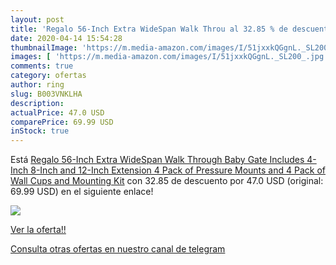 ```yaml
---
layout: post
title: 'Regalo 56-Inch Extra WideSpan Walk Throu al 32.85 % de descuento'
date: 2020-04-14 15:54:28
thumbnailImage: 'https://m.media-amazon.com/images/I/51jxxkQGgnL._SL200_.jpg'
images: [ 'https://m.media-amazon.com/images/I/51jxxkQGgnL._SL200_.jpg' ]
comments: true
category: ofertas
author: ring
slug: B003VNKLHA
description:
actualPrice: 47.0 USD
comparePrice: 69.99 USD
inStock: true
---
```


Está [Regalo 56-Inch Extra WideSpan Walk Through Baby Gate   Includes 4-Inch  8-Inch and 12-Inch Extension  4 Pack of Pressure Mounts and 4 Pack of Wall Cups and Mounting Kit](https://www.amazon.com/dp/B003VNKLHA/?tag=redken08-20) con 32.85 de descuento por 47.0 USD (original: 69.99 USD) en el siguiente enlace!

[![](https://m.media-amazon.com/images/I/51jxxkQGgnL._SL200_.jpg)](https://www.amazon.com/dp/B003VNKLHA/?tag=redken08-20)

[Ver la oferta!!](https://www.amazon.com/dp/B003VNKLHA/?tag=redken08-20)

[Consulta otras ofertas en nuestro canal de telegram](https://t.me/s/ofertas25)
